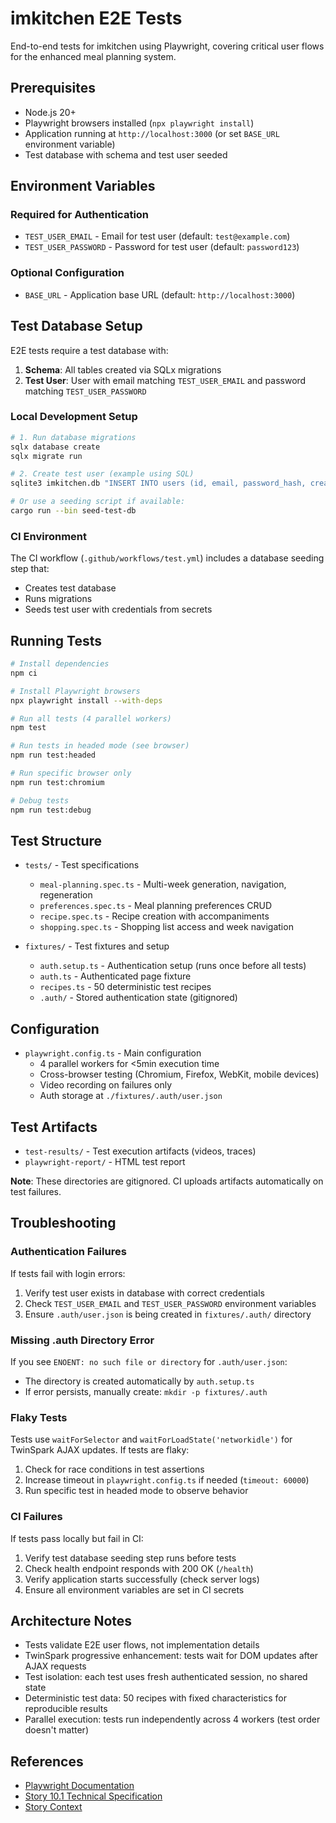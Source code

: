 # imkitchen E2E Tests

End-to-end tests for imkitchen using Playwright, covering critical user flows for the enhanced meal planning system.

## Prerequisites

- Node.js 20+
- Playwright browsers installed (`npx playwright install`)
- Application running at `http://localhost:3000` (or set `BASE_URL` environment variable)
- Test database with schema and test user seeded

## Environment Variables

### Required for Authentication

- `TEST_USER_EMAIL` - Email for test user (default: `test@example.com`)
- `TEST_USER_PASSWORD` - Password for test user (default: `password123`)

### Optional Configuration

- `BASE_URL` - Application base URL (default: `http://localhost:3000`)

## Test Database Setup

E2E tests require a test database with:

1. **Schema**: All tables created via SQLx migrations
2. **Test User**: User with email matching `TEST_USER_EMAIL` and password matching `TEST_USER_PASSWORD`

### Local Development Setup

```bash
# 1. Run database migrations
sqlx database create
sqlx migrate run

# 2. Create test user (example using SQL)
sqlite3 imkitchen.db "INSERT INTO users (id, email, password_hash, created_at) VALUES ('test-user-id', 'test@example.com', '\$argon2id\$..hash..', datetime('now'));"

# Or use a seeding script if available:
cargo run --bin seed-test-db
```

### CI Environment

The CI workflow (`.github/workflows/test.yml`) includes a database seeding step that:
- Creates test database
- Runs migrations
- Seeds test user with credentials from secrets

## Running Tests

```bash
# Install dependencies
npm ci

# Install Playwright browsers
npx playwright install --with-deps

# Run all tests (4 parallel workers)
npm test

# Run tests in headed mode (see browser)
npm run test:headed

# Run specific browser only
npm run test:chromium

# Debug tests
npm run test:debug
```

## Test Structure

- `tests/` - Test specifications
  - `meal-planning.spec.ts` - Multi-week generation, navigation, regeneration
  - `preferences.spec.ts` - Meal planning preferences CRUD
  - `recipe.spec.ts` - Recipe creation with accompaniments
  - `shopping.spec.ts` - Shopping list access and week navigation

- `fixtures/` - Test fixtures and setup
  - `auth.setup.ts` - Authentication setup (runs once before all tests)
  - `auth.ts` - Authenticated page fixture
  - `recipes.ts` - 50 deterministic test recipes
  - `.auth/` - Stored authentication state (gitignored)

## Configuration

- `playwright.config.ts` - Main configuration
  - 4 parallel workers for <5min execution time
  - Cross-browser testing (Chromium, Firefox, WebKit, mobile devices)
  - Video recording on failures only
  - Auth storage at `./fixtures/.auth/user.json`

## Test Artifacts

- `test-results/` - Test execution artifacts (videos, traces)
- `playwright-report/` - HTML test report

**Note**: These directories are gitignored. CI uploads artifacts automatically on test failures.

## Troubleshooting

### Authentication Failures

If tests fail with login errors:
1. Verify test user exists in database with correct credentials
2. Check `TEST_USER_EMAIL` and `TEST_USER_PASSWORD` environment variables
3. Ensure `.auth/user.json` is being created in `fixtures/.auth/` directory

### Missing .auth Directory Error

If you see `ENOENT: no such file or directory` for `.auth/user.json`:
- The directory is created automatically by `auth.setup.ts`
- If error persists, manually create: `mkdir -p fixtures/.auth`

### Flaky Tests

Tests use `waitForSelector` and `waitForLoadState('networkidle')` for TwinSpark AJAX updates. If tests are flaky:
1. Check for race conditions in test assertions
2. Increase timeout in `playwright.config.ts` if needed (`timeout: 60000`)
3. Run specific test in headed mode to observe behavior

### CI Failures

If tests pass locally but fail in CI:
1. Verify test database seeding step runs before tests
2. Check health endpoint responds with 200 OK (`/health`)
3. Verify application starts successfully (check server logs)
4. Ensure all environment variables are set in CI secrets

## Architecture Notes

- Tests validate E2E user flows, not implementation details
- TwinSpark progressive enhancement: tests wait for DOM updates after AJAX requests
- Test isolation: each test uses fresh authenticated session, no shared state
- Deterministic test data: 50 recipes with fixed characteristics for reproducible results
- Parallel execution: tests run independently across 4 workers (test order doesn't matter)

## References

- [Playwright Documentation](https://playwright.dev/docs/intro)
- [Story 10.1 Technical Specification](/docs/tech-spec-epic-10.md)
- [Story Context](/docs/story-context-10.1.xml)
